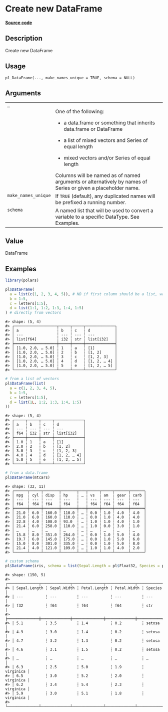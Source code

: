 
# Create new DataFrame

[**Source code**](https://github.com/pola-rs/r-polars/tree/0580dbe189881934960c63979bf59fc3448a21dc/R/dataframe__frame.R#L145)

## Description

Create new DataFrame

## Usage

<pre><code class='language-R'>pl_DataFrame(..., make_names_unique = TRUE, schema = NULL)
</code></pre>

## Arguments

<table>
<tr>
<td style="white-space: nowrap; font-family: monospace; vertical-align: top">
<code id="pl_DataFrame_:_...">…</code>
</td>
<td>

One of the following:

<ul>
<li>

a data.frame or something that inherits data.frame or DataFrame

</li>
<li>

a list of mixed vectors and Series of equal length

</li>
<li>

mixed vectors and/or Series of equal length

</li>
</ul>
Columns will be named as of named arguments or alternatively by names of
Series or given a placeholder name.
</td>
</tr>
<tr>
<td style="white-space: nowrap; font-family: monospace; vertical-align: top">
<code id="pl_DataFrame_:_make_names_unique">make_names_unique</code>
</td>
<td>
If <code>TRUE</code> (default), any duplicated names will be prefixed a
running number.
</td>
</tr>
<tr>
<td style="white-space: nowrap; font-family: monospace; vertical-align: top">
<code id="pl_DataFrame_:_schema">schema</code>
</td>
<td>
A named list that will be used to convert a variable to a specific
DataType. See Examples.
</td>
</tr>
</table>

## Value

DataFrame

## Examples

``` r
library(polars)

pl$DataFrame(
  a = list(c(1, 2, 3, 4, 5)), # NB if first column should be a list, wrap it in a Series
  b = 1:5,
  c = letters[1:5],
  d = list(1:1, 1:2, 1:3, 1:4, 1:5)
) # directly from vectors
```

    #> shape: (5, 4)
    #> ┌───────────────────┬─────┬─────┬─────────────┐
    #> │ a                 ┆ b   ┆ c   ┆ d           │
    #> │ ---               ┆ --- ┆ --- ┆ ---         │
    #> │ list[f64]         ┆ i32 ┆ str ┆ list[i32]   │
    #> ╞═══════════════════╪═════╪═════╪═════════════╡
    #> │ [1.0, 2.0, … 5.0] ┆ 1   ┆ a   ┆ [1]         │
    #> │ [1.0, 2.0, … 5.0] ┆ 2   ┆ b   ┆ [1, 2]      │
    #> │ [1.0, 2.0, … 5.0] ┆ 3   ┆ c   ┆ [1, 2, 3]   │
    #> │ [1.0, 2.0, … 5.0] ┆ 4   ┆ d   ┆ [1, 2, … 4] │
    #> │ [1.0, 2.0, … 5.0] ┆ 5   ┆ e   ┆ [1, 2, … 5] │
    #> └───────────────────┴─────┴─────┴─────────────┘

``` r
# from a list of vectors
pl$DataFrame(list(
  a = c(1, 2, 3, 4, 5),
  b = 1:5,
  c = letters[1:5],
  d = list(1L, 1:2, 1:3, 1:4, 1:5)
))
```

    #> shape: (5, 4)
    #> ┌─────┬─────┬─────┬─────────────┐
    #> │ a   ┆ b   ┆ c   ┆ d           │
    #> │ --- ┆ --- ┆ --- ┆ ---         │
    #> │ f64 ┆ i32 ┆ str ┆ list[i32]   │
    #> ╞═════╪═════╪═════╪═════════════╡
    #> │ 1.0 ┆ 1   ┆ a   ┆ [1]         │
    #> │ 2.0 ┆ 2   ┆ b   ┆ [1, 2]      │
    #> │ 3.0 ┆ 3   ┆ c   ┆ [1, 2, 3]   │
    #> │ 4.0 ┆ 4   ┆ d   ┆ [1, 2, … 4] │
    #> │ 5.0 ┆ 5   ┆ e   ┆ [1, 2, … 5] │
    #> └─────┴─────┴─────┴─────────────┘

``` r
# from a data.frame
pl$DataFrame(mtcars)
```

    #> shape: (32, 11)
    #> ┌──────┬─────┬───────┬───────┬───┬─────┬─────┬──────┬──────┐
    #> │ mpg  ┆ cyl ┆ disp  ┆ hp    ┆ … ┆ vs  ┆ am  ┆ gear ┆ carb │
    #> │ ---  ┆ --- ┆ ---   ┆ ---   ┆   ┆ --- ┆ --- ┆ ---  ┆ ---  │
    #> │ f64  ┆ f64 ┆ f64   ┆ f64   ┆   ┆ f64 ┆ f64 ┆ f64  ┆ f64  │
    #> ╞══════╪═════╪═══════╪═══════╪═══╪═════╪═════╪══════╪══════╡
    #> │ 21.0 ┆ 6.0 ┆ 160.0 ┆ 110.0 ┆ … ┆ 0.0 ┆ 1.0 ┆ 4.0  ┆ 4.0  │
    #> │ 21.0 ┆ 6.0 ┆ 160.0 ┆ 110.0 ┆ … ┆ 0.0 ┆ 1.0 ┆ 4.0  ┆ 4.0  │
    #> │ 22.8 ┆ 4.0 ┆ 108.0 ┆ 93.0  ┆ … ┆ 1.0 ┆ 1.0 ┆ 4.0  ┆ 1.0  │
    #> │ 21.4 ┆ 6.0 ┆ 258.0 ┆ 110.0 ┆ … ┆ 1.0 ┆ 0.0 ┆ 3.0  ┆ 1.0  │
    #> │ …    ┆ …   ┆ …     ┆ …     ┆ … ┆ …   ┆ …   ┆ …    ┆ …    │
    #> │ 15.8 ┆ 8.0 ┆ 351.0 ┆ 264.0 ┆ … ┆ 0.0 ┆ 1.0 ┆ 5.0  ┆ 4.0  │
    #> │ 19.7 ┆ 6.0 ┆ 145.0 ┆ 175.0 ┆ … ┆ 0.0 ┆ 1.0 ┆ 5.0  ┆ 6.0  │
    #> │ 15.0 ┆ 8.0 ┆ 301.0 ┆ 335.0 ┆ … ┆ 0.0 ┆ 1.0 ┆ 5.0  ┆ 8.0  │
    #> │ 21.4 ┆ 4.0 ┆ 121.0 ┆ 109.0 ┆ … ┆ 1.0 ┆ 1.0 ┆ 4.0  ┆ 2.0  │
    #> └──────┴─────┴───────┴───────┴───┴─────┴─────┴──────┴──────┘

``` r
# custom schema
pl$DataFrame(iris, schema = list(Sepal.Length = pl$Float32, Species = pl$String))
```

    #> shape: (150, 5)
    #> ┌──────────────┬─────────────┬──────────────┬─────────────┬───────────┐
    #> │ Sepal.Length ┆ Sepal.Width ┆ Petal.Length ┆ Petal.Width ┆ Species   │
    #> │ ---          ┆ ---         ┆ ---          ┆ ---         ┆ ---       │
    #> │ f32          ┆ f64         ┆ f64          ┆ f64         ┆ str       │
    #> ╞══════════════╪═════════════╪══════════════╪═════════════╪═══════════╡
    #> │ 5.1          ┆ 3.5         ┆ 1.4          ┆ 0.2         ┆ setosa    │
    #> │ 4.9          ┆ 3.0         ┆ 1.4          ┆ 0.2         ┆ setosa    │
    #> │ 4.7          ┆ 3.2         ┆ 1.3          ┆ 0.2         ┆ setosa    │
    #> │ 4.6          ┆ 3.1         ┆ 1.5          ┆ 0.2         ┆ setosa    │
    #> │ …            ┆ …           ┆ …            ┆ …           ┆ …         │
    #> │ 6.3          ┆ 2.5         ┆ 5.0          ┆ 1.9         ┆ virginica │
    #> │ 6.5          ┆ 3.0         ┆ 5.2          ┆ 2.0         ┆ virginica │
    #> │ 6.2          ┆ 3.4         ┆ 5.4          ┆ 2.3         ┆ virginica │
    #> │ 5.9          ┆ 3.0         ┆ 5.1          ┆ 1.8         ┆ virginica │
    #> └──────────────┴─────────────┴──────────────┴─────────────┴───────────┘
